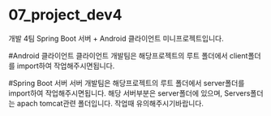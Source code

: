 # 07_project_dev4
개발 4팀 Spring Boot 서버 + Android 클라이언트 미니프로젝트입니다.

#Android 클라이언트
클라이언트 개발팀은 해당프로젝트의 루트 폴더에서 client폴더를 import하여 작업해주시면됩니다.

#Spring Boot 서버
서버 개발팀은 해당프로젝트의 루트 폴더에서 server폴더를 import하여 작업해주시면됩니다.
해당 서버부분은 server폴더에 있으며, Servers폴더는 apach tomcat관련 폴더입니다. 작업때 유의해주시기바랍니다.
